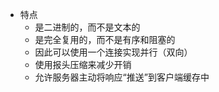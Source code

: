 - 特点
	- 是二进制的，而不是文本的
	- 是完全复用的，而不是有序和阻塞的
	- 因此可以使用一个连接实现并行（双向）
	- 使用报头压缩来减少开销
	- 允许服务器主动将响应“推送”到客户端缓存中